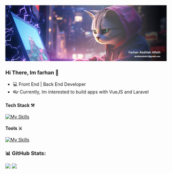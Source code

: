 <img src="bg.png" />

### Hi There, Im farhan 👋

- 💻 Front End | Back End Developer
- 👓 Currently, Im interested to build apps with VueJS and Laravel

#### Tech Stack ⚒️

[![My Skills](https://skillicons.dev/icons?i=js,html,css,php,vue,nuxt,react,next,laravel,express,tailwind,bootstrap,ts,nodejs,jquery,pinia)](https://skillicons.dev)

#### Tools ⚔️

[![My Skills](https://skillicons.dev/icons?i=photoshop,figma,mysql,vscode,github,vite,git,netlify,vercel)](https://skillicons.dev)

### 📊 GitHub Stats:

<img height="180em" src="https://github-readme-stats-eight-theta.vercel.app/api?username=aalfath7&show_icons=true&theme=algolia&include_all_commits=true&count_private=true"/>
<img height="180em" src="https://github-readme-stats-eight-theta.vercel.app/api/top-langs/?username=aalfath7&layout=compact&langs_count=8&theme=algolia"/>
